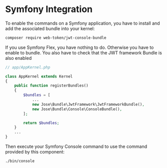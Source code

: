 Symfony Integration
===================

To enable the commands on a Symfony application, you have to install and add the associated bundle into your kernel:

```sh
composer require web-token/jwt-console-bundle
```

If you use Symfony Flex, you have nothing to do. Otherwise you have to enable to bundle.
You also have to check that the JWT framework Bundle is also enabled

```php
// app/AppKernel.php

class AppKernel extends Kernel
{
    public function registerBundles()
    {
        $bundles = [
            ...
            new Jose\Bundle\JwtFramework\JwtFrameworkBundle(),
            new Jose\Bundle\Console\ConsoleBundle(),
        ];

        return $bundles;
    }
    ...
}
```

Then execute your Symfony Console command to use the command provided by this component:

```sh
./bin/console
```
